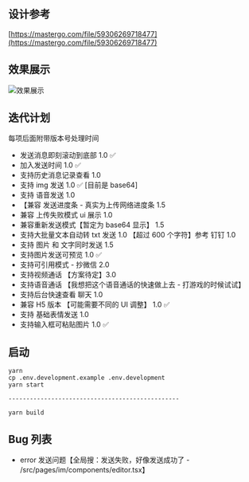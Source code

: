 ## 设计参考

[https://mastergo.com/file/59306269718477](https://mastergo.com/file/59306269718477)

## 效果展示

![效果展示](https://cdn.surest.cn/images/Snipaste_2022-04-25_23-15-38.png)

## 迭代计划

每项后面附带版本号处理时间

-   发送消息即刻滚动到底部 1.0 ✅
-   加入发送时间 1.0 ✅
-   支持历史消息记录查看 1.0
-   支持 img 发送 1.0 ✅ [目前是 base64]
-   支持 语音发送 1.0
-   【兼容 发送进度条 - 真实为上传网络进度条 1.5
-   兼容 上传失败模式 ui 展示 1.0
-   兼容重新发送模式【暂定为 base64 显示】 1.5
-   支持大批量文本自动转 txt 发送 1.0 【超过 600 个字符】参考 钉钉 1.0
-   支持 图片 和 文字同时发送 1.5
-   支持图片发送可预览 1.0 ✅
-   支持可引用模式 - 抄微信 2.0
-   支持视频通话 【方案待定】3.0
-   支持语音通话 【我想把这个语音通话的快速做上去 - 打游戏的时候试试】
-   支持后台快速查看 聊天 1.0
-   兼容 H5 版本 【可能需要不同的 UI 调整】 1.0 ✅
-   支持 基础表情发送 1.0
-   支持输入框可粘贴图片 1.0 ✅

## 启动

    yarn
    cp .env.development.example .env.development
    yarn start

    ------------------------------------------------

    yarn build

## Bug 列表

-   error 发送问题【全局搜：发送失败，好像发送成功了 - /src/pages/im/components/editor.tsx】
